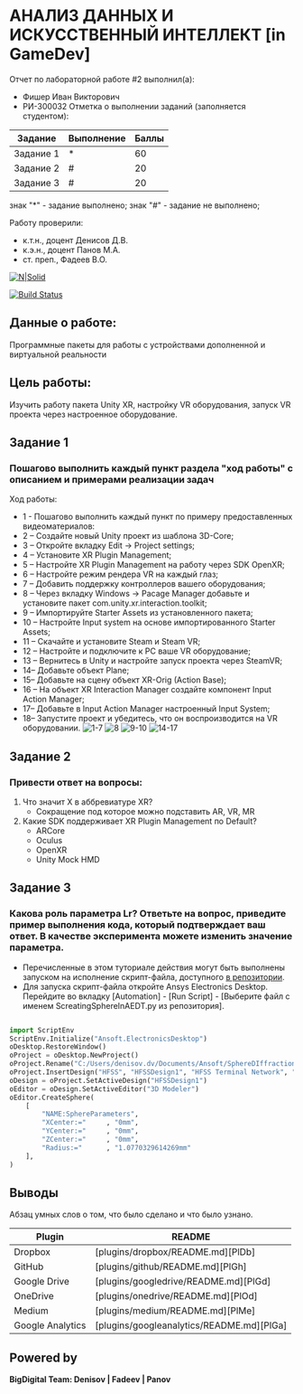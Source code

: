 # АНАЛИЗ ДАННЫХ И ИСКУССТВЕННЫЙ ИНТЕЛЛЕКТ [in GameDev]
Отчет по лабораторной работе #2 выполнил(а):
- Фишер Иван Викторович
- РИ-300032
Отметка о выполнении заданий (заполняется студентом):

| Задание | Выполнение | Баллы |
| ------ | ------ | ------ |
| Задание 1 | * | 60 |
| Задание 2 | # | 20 |
| Задание 3 | # | 20 |

знак "*" - задание выполнено; знак "#" - задание не выполнено;

Работу проверили:
- к.т.н., доцент Денисов Д.В.
- к.э.н., доцент Панов М.А.
- ст. преп., Фадеев В.О.

[![N|Solid](https://cldup.com/dTxpPi9lDf.thumb.png)](https://nodesource.com/products/nsolid)

[![Build Status](https://travis-ci.org/joemccann/dillinger.svg?branch=master)](https://travis-ci.org/joemccann/dillinger)

## Данные о работе:
Программные пакеты для работы с устройствами дополненной и виртуальной реальности

## Цель работы:
Изучить работу пакета Unity XR, настройку VR оборудования, запуск VR проекта через настроенное оборудование.

## Задание 1
### Пошагово выполнить каждый пункт раздела "ход работы" с описанием и примерами реализации задач
Ход работы:
- 1 - Пошагово выполнить каждый пункт по примеру предоставленных
видеоматериалов:
- 2 – Создайте новый Unity проект из шаблона 3D-Core;
- 3 – Откройте вкладку Edit -> Project settings;
- 4 – Установите XR Plugin Management;
- 5 – Настройте XR Plugin Management на работу через SDK OpenXR;
- 6 – Настройте режим рендера VR на каждый глаз;
- 7 – Добавить поддержку контроллеров вашего оборудования;
- 8 – Через вкладку Windows -> Pacage Manager добавьте и установите пакет
com.unity.xr.interaction.toolkit;
- 9 – Импортируйте Starter Assets из установленного пакета;
- 10 – Настройте Input system на основе импортированного Starter Assets;
- 11 – Скачайте и установите Steam и Steam VR;
- 12 – Настройте и подключите к PC ваше VR оборудование;
- 13 – Вернитесь в Unity и настройте запуск проекта через SteamVR;
- 14– Добавьте объект Plane;
- 15– Добавьте на сцену объект XR-Orig (Action Base);
- 16 – На объект XR Interaction Manager создайте компонент Input Action
Manager;
- 17– Добавьте в Input Action Manager настроенный Input System;
- 18– Запустите проект и убедитесь, что он воспроизводится на VR
оборудовании.
![1-7](https://user-images.githubusercontent.com/41534344/195061943-0c1ca7ca-9646-4bc7-8298-0df495de65dc.png)
![8](https://user-images.githubusercontent.com/41534344/195061952-ebae814b-ad24-4fd3-a24e-996de6303ec1.png)
![9-10](https://user-images.githubusercontent.com/41534344/195061958-b1644db3-343a-4c6b-82c6-edbe4d6dc9c2.png)
![14-17](https://user-images.githubusercontent.com/41534344/195061961-1bc5ca16-2a6c-4952-96e6-0fd0c3f6d4b0.png)



## Задание 2
### Привести ответ на вопросы:

1. Что значит X в аббревиатуре XR?
	- Сокращение под которое можно подставить AR, VR, MR
2. Какие SDK поддерживает XR Plugin Management по Default?
	- ARCore
	- Oculus
	- OpenXR
	- Unity Mock HMD



## Задание 3
### Какова роль параметра Lr? Ответьте на вопрос, приведите пример выполнения кода, который подтверждает ваш ответ. В качестве эксперимента можете изменить значение параметра.

- Перечисленные в этом туториале действия могут быть выполнены запуском на исполнение скрипт-файла, доступного [в репозитории](https://github.com/Den1sovDm1triy/hfss-scripting/blob/main/ScreatingSphereInAEDT.py).
- Для запуска скрипт-файла откройте Ansys Electronics Desktop. Перейдите во вкладку [Automation] - [Run Script] - [Выберите файл с именем ScreatingSphereInAEDT.py из репозитория].

```py

import ScriptEnv
ScriptEnv.Initialize("Ansoft.ElectronicsDesktop")
oDesktop.RestoreWindow()
oProject = oDesktop.NewProject()
oProject.Rename("C:/Users/denisov.dv/Documents/Ansoft/SphereDIffraction.aedt", True)
oProject.InsertDesign("HFSS", "HFSSDesign1", "HFSS Terminal Network", "")
oDesign = oProject.SetActiveDesign("HFSSDesign1")
oEditor = oDesign.SetActiveEditor("3D Modeler")
oEditor.CreateSphere(
	[
		"NAME:SphereParameters",
		"XCenter:="		, "0mm",
		"YCenter:="		, "0mm",
		"ZCenter:="		, "0mm",
		"Radius:="		, "1.0770329614269mm"
	], 
)

```

## Выводы

Абзац умных слов о том, что было сделано и что было узнано.

| Plugin | README |
| ------ | ------ |
| Dropbox | [plugins/dropbox/README.md][PlDb] |
| GitHub | [plugins/github/README.md][PlGh] |
| Google Drive | [plugins/googledrive/README.md][PlGd] |
| OneDrive | [plugins/onedrive/README.md][PlOd] |
| Medium | [plugins/medium/README.md][PlMe] |
| Google Analytics | [plugins/googleanalytics/README.md][PlGa] |

## Powered by

**BigDigital Team: Denisov | Fadeev | Panov**
